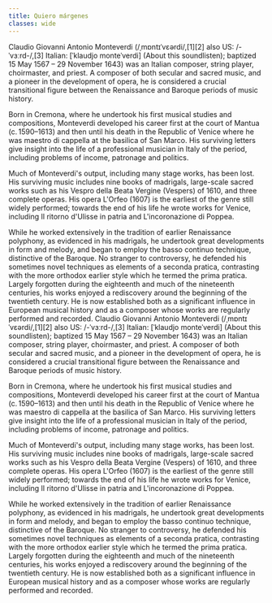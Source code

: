 ```yaml
---
title: Quiero márgenes
classes: wide
---
```

<style>
<style>
.align {
  display: block;
  margin-left: auto;
  margin-right: auto;
  width: 50%;
}
</style>
<align>Claudio Giovanni Antonio Monteverdi (/ˌmɒntɪˈvɛərdi/,[1][2] also US: /-ˈvɜːrd-/,[3] Italian: [ˈklaudjo monteˈverdi] (About this soundlisten); baptized 15 May 1567 – 29 November 1643) was an Italian composer, string player, choirmaster, and priest. A composer of both secular and sacred music, and a pioneer in the development of opera, he is considered a crucial transitional figure between the Renaissance and Baroque periods of music history.

Born in Cremona, where he undertook his first musical studies and compositions, Monteverdi developed his career first at the court of Mantua (c. 1590–1613) and then until his death in the Republic of Venice where he was maestro di cappella at the basilica of San Marco. His surviving letters give insight into the life of a professional musician in Italy of the period, including problems of income, patronage and politics.

Much of Monteverdi's output, including many stage works, has been lost. His surviving music includes nine books of madrigals, large-scale sacred works such as his Vespro della Beata Vergine (Vespers) of 1610, and three complete operas. His opera L'Orfeo (1607) is the earliest of the genre still widely performed; towards the end of his life he wrote works for Venice, including Il ritorno d'Ulisse in patria and L'incoronazione di Poppea.

While he worked extensively in the tradition of earlier Renaissance polyphony, as evidenced in his madrigals, he undertook great developments in form and melody, and began to employ the basso continuo technique, distinctive of the Baroque. No stranger to controversy, he defended his sometimes novel techniques as elements of a seconda pratica, contrasting with the more orthodox earlier style which he termed the prima pratica. Largely forgotten during the eighteenth and much of the nineteenth centuries, his works enjoyed a rediscovery around the beginning of the twentieth century. He is now established both as a significant influence in European musical history and as a composer whose works are regularly performed and recorded.
Claudio Giovanni Antonio Monteverdi (/ˌmɒntɪˈvɛərdi/,[1][2] also US: /-ˈvɜːrd-/,[3] Italian: [ˈklaudjo monteˈverdi] (About this soundlisten); baptized 15 May 1567 – 29 November 1643) was an Italian composer, string player, choirmaster, and priest. A composer of both secular and sacred music, and a pioneer in the development of opera, he is considered a crucial transitional figure between the Renaissance and Baroque periods of music history.

Born in Cremona, where he undertook his first musical studies and compositions, Monteverdi developed his career first at the court of Mantua (c. 1590–1613) and then until his death in the Republic of Venice where he was maestro di cappella at the basilica of San Marco. His surviving letters give insight into the life of a professional musician in Italy of the period, including problems of income, patronage and politics.

Much of Monteverdi's output, including many stage works, has been lost. His surviving music includes nine books of madrigals, large-scale sacred works such as his Vespro della Beata Vergine (Vespers) of 1610, and three complete operas. His opera L'Orfeo (1607) is the earliest of the genre still widely performed; towards the end of his life he wrote works for Venice, including Il ritorno d'Ulisse in patria and L'incoronazione di Poppea.

While he worked extensively in the tradition of earlier Renaissance polyphony, as evidenced in his madrigals, he undertook great developments in form and melody, and began to employ the basso continuo technique, distinctive of the Baroque. No stranger to controversy, he defended his sometimes novel techniques as elements of a seconda pratica, contrasting with the more orthodox earlier style which he termed the prima pratica. Largely forgotten during the eighteenth and much of the nineteenth centuries, his works enjoyed a rediscovery around the beginning of the twentieth century. He is now established both as a significant influence in European musical history and as a composer whose works are regularly performed and recorded.</align>
